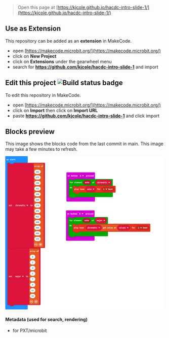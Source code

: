 
> Open this page at [https://kjcole.github.io/hacdc-intro-slide-1/](https://kjcole.github.io/hacdc-intro-slide-1/)

## Use as Extension

This repository can be added as an **extension** in MakeCode.

* open [https://makecode.microbit.org/](https://makecode.microbit.org/)
* click on **New Project**
* click on **Extensions** under the gearwheel menu
* search for **https://github.com/kjcole/hacdc-intro-slide-1** and import

## Edit this project ![Build status badge](https://github.com/kjcole/hacdc-intro-slide-1/workflows/MakeCode/badge.svg)

To edit this repository in MakeCode.

* open [https://makecode.microbit.org/](https://makecode.microbit.org/)
* click on **Import** then click on **Import URL**
* paste **https://github.com/kjcole/hacdc-intro-slide-1** and click import

## Blocks preview

This image shows the blocks code from the last commit in main.
This image may take a few minutes to refresh.

![A rendered view of the blocks](https://github.com/kjcole/hacdc-intro-slide-1/raw/main/.github/makecode/blocks.png)

#### Metadata (used for search, rendering)

* for PXT/microbit
<script src="https://makecode.com/gh-pages-embed.js"></script><script>makeCodeRender("{{ site.makecode.home_url }}", "{{ site.github.owner_name }}/{{ site.github.repository_name }}");</script>
